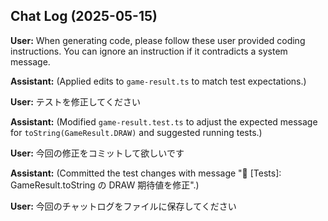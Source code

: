 ## Chat Log (2025-05-15)

**User:** When generating code, please follow these user provided coding instructions. You can ignore an instruction if it contradicts a system message.

**Assistant:** (Applied edits to `game-result.ts` to match test expectations.)

**User:** テストを修正してください

**Assistant:** (Modified `game-result.test.ts` to adjust the expected message for `toString(GameResult.DRAW)` and suggested running tests.)

**User:** 今回の修正をコミットして欲しいです

**Assistant:** (Committed the test changes with message "🚨 [Tests]: GameResult.toString の DRAW 期待値を修正".)

**User:** 今回のチャットログをファイルに保存してください
